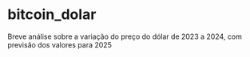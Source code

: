 # bitcoin_dolar
Breve análise sobre a variação do preço do dólar de 2023 a 2024, com previsão dos valores para 2025
